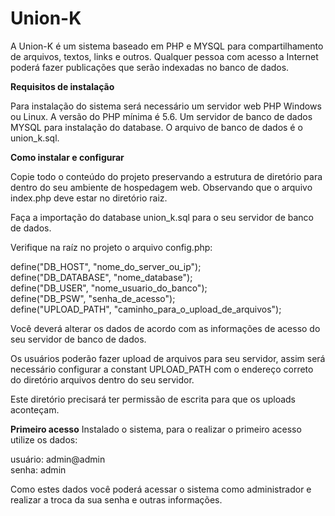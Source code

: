 # Union-K

A Union-K é um sistema baseado em PHP e MYSQL para compartilhamento de arquivos, textos, links e outros. Qualquer pessoa com acesso a Internet poderá fazer publicações que serão indexadas no banco de dados.

<b>Requisitos de instalação</b>

Para instalação do sistema será necessário um servidor web PHP Windows ou Linux. A versão do PHP mínima é 5.6. Um servidor de banco de dados MYSQL para instalação do database. O arquivo de banco de dados é o union_k.sql.

<b>Como instalar e configurar</b>

Copie todo o conteúdo do projeto preservando a estrutura de diretório para dentro do seu ambiente de hospedagem web. Observando que o arquivo index.php deve estar no diretório raiz.

Faça a importação do database union_k.sql para o seu servidor de banco de dados.

Verifique na raíz no projeto o arquivo config.php:

define("DB_HOST", "nome_do_server_ou_ip");<br>
define("DB_DATABASE", "nome_database");<br>
define("DB_USER", "nome_usuario_do_banco");<br>
define("DB_PSW", "senha_de_acesso");<br>
define("UPLOAD_PATH", "caminho_para_o_upload_de_arquivos");<br>

Você deverá alterar os dados de acordo com as informações de acesso do seu servidor de banco de dados.

Os usuários poderão fazer upload de arquivos para seu servidor, assim será necessário configurar a constant UPLOAD_PATH com o endereço correto do diretório arquivos dentro do seu servidor.

Este diretório precisará ter permissão de escrita para que os uploads aconteçam.

<b>Primeiro acesso</b>
Instalado o sistema, para o realizar o primeiro acesso utilize os dados:

usuário: admin@admin<br>
senha: admin

Como estes dados você poderá acessar o sistema como administrador e realizar a troca da sua senha e outras informações.




